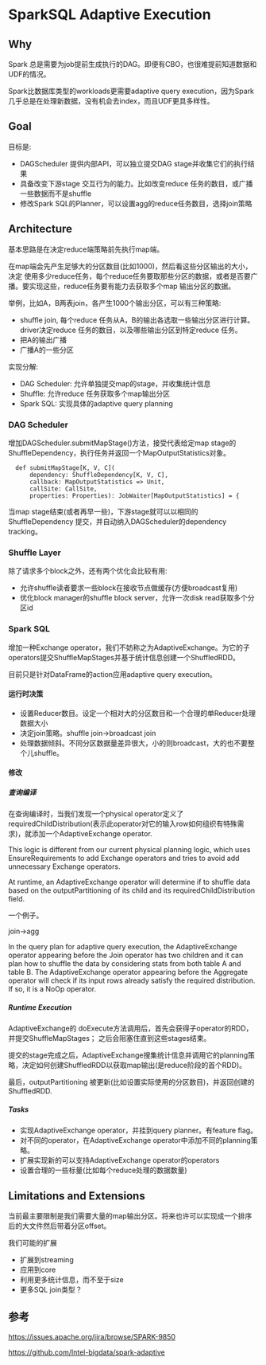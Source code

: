 
# SparkSQL Adaptive Execution

## Why
Spark 总是需要为job提前生成执行的DAG。即便有CBO，也很难提前知道数据和UDF的情况。

Spark比数据库类型的workloads更需要adaptive query execution，因为Spark几乎总是在处理新数据，没有机会去index，而且UDF更具多样性。


## Goal
目标是:

- DAGScheduler 提供内部API，可以独立提交DAG stage并收集它们的执行结果
- 具备改变下游stage 交互行为的能力。比如改变reduce 任务的数目，或广播一些数据而不是shuffle
- 修改Spark SQL的Planner，可以设置agg的reduce任务数目，选择join策略


## Architecture

基本思路是在决定reduce端策略前先执行map端。

在map端会先产生足够大的分区数目(比如1000)，然后看这些分区输出的大小，决定
使用多少reduce任务，每个reduce任务要取那些分区的数据，或者是否要广播。要实现这些，reduce任务要有能力去获取多个map 输出分区的数据。


举例，比如A，B两表join，各产生1000个输出分区，可以有三种策略:

- shuffle join, 每个reduce 任务从A，B的输出各选取一些输出分区进行计算。driver决定reduce 任务的数目，以及哪些输出分区到特定reduce 任务。
- 把A的输出广播
- 广播A的一些分区


实现分解:

- DAG Scheduler: 允许单独提交map的stage，并收集统计信息
- Shuffle:  允许reduce 任务获取多个map输出分区
- Spark SQL: 实现具体的adaptive query planning
    

### DAG Scheduler

增加DAGScheduler.submitMapStage()方法，接受代表给定map stage的ShuffleDependency，执行任务并返回一个MapOutputStatistics对象。

      def submitMapStage[K, V, C](
          dependency: ShuffleDependency[K, V, C],
          callback: MapOutputStatistics => Unit,
          callSite: CallSite,
          properties: Properties): JobWaiter[MapOutputStatistics] = {


当map stage结束(或者再早一些)，下游stage就可以以相同的ShuffleDependency 提交，并自动纳入DAGScheduler的dependency tracking。



### Shuffle Layer

除了请求多个block之外，还有两个优化会比较有用:

- 允许shuffle读者要求一些block在接收节点做缓存(方便broadcast复用) 
- 优化block manager的shuffle block server，允许一次disk read获取多个分区id




### Spark SQL

增加一种Exchange operator，我们不妨称之为AdaptiveExchange。为它的子operators提交ShuffleMapStages并基于统计信息创建一个ShuffledRDD。

目前只是针对DataFrame的action应用adaptive query execution。



#### 运行时决策

- 设置Reducer数目。设定一个相对大的分区数目和一个合理的单Reducer处理数据大小
- 决定join策略。shuffle join->broadcast join
- 处理数据倾斜。不同分区数据量差异很大，小的则broadcast，大的也不要整个儿shuffle。



#### 修改

##### 查询编译

在查询编译时，当我们发现一个physical operator定义了requiredChildDistribution(表示此operator对它的输入row如何组织有特殊需求)，就添加一个AdaptiveExchange operator.

This logic is different from our
current physical planning logic, which uses EnsureRequirements to add Exchange operators
and tries to avoid add unnecessary Exchange operators.

At
runtime, an AdaptiveExchange operator will determine if to shuffle data based on the
outputPartitioning of its child and its requiredChildDistribution field.



一个例子。

join->agg

In the query plan for adaptive query execution, the AdaptiveExchange operator appearing
before the Join operator has two children and it can plan how to shuffle the data by considering
stats from both table A and table B. The AdaptiveExchange operator appearing before the
Aggregate operator will check if its input rows already satisfy the required distribution. If so, it is
a NoOp operator.

##### Runtime Execution

AdaptiveExchange的 doExecute方法调用后，首先会获得子operator的RDD，并提交ShuffleMapStages；
之后会阻塞住直到这些stages结束。

提交的stage完成之后，AdaptiveExchange搜集统计信息并调用它的planning策略，决定如何创建ShuffledRDD以获取map输出(是reduce阶段的首个RDD)。

最后，outputPartitioning 被更新(比如设置实际使用的分区数目)，并返回创建的ShuffledRDD.

##### Tasks


- 实现AdaptiveExchange operator，并挂到query planner。有feature flag。
- 对不同的operator，在AdaptiveExchange operator中添加不同的planning策略。
- 扩展实现新的可以支持AdaptiveExchange operator的operators
- 设置合理的一些标量(比如每个reduce处理的数据数量)





##  Limitations and Extensions



当前最主要限制是我们需要大量的map输出分区。将来也许可以实现成一个排序后的大文件然后带着分区offset。



我们可能的扩展

- 扩展到streaming
- 应用到core
- 利用更多统计信息，而不至于size
- 更多SQL join类型？



## 参考

https://issues.apache.org/jira/browse/SPARK-9850



https://github.com/Intel-bigdata/spark-adaptive

    